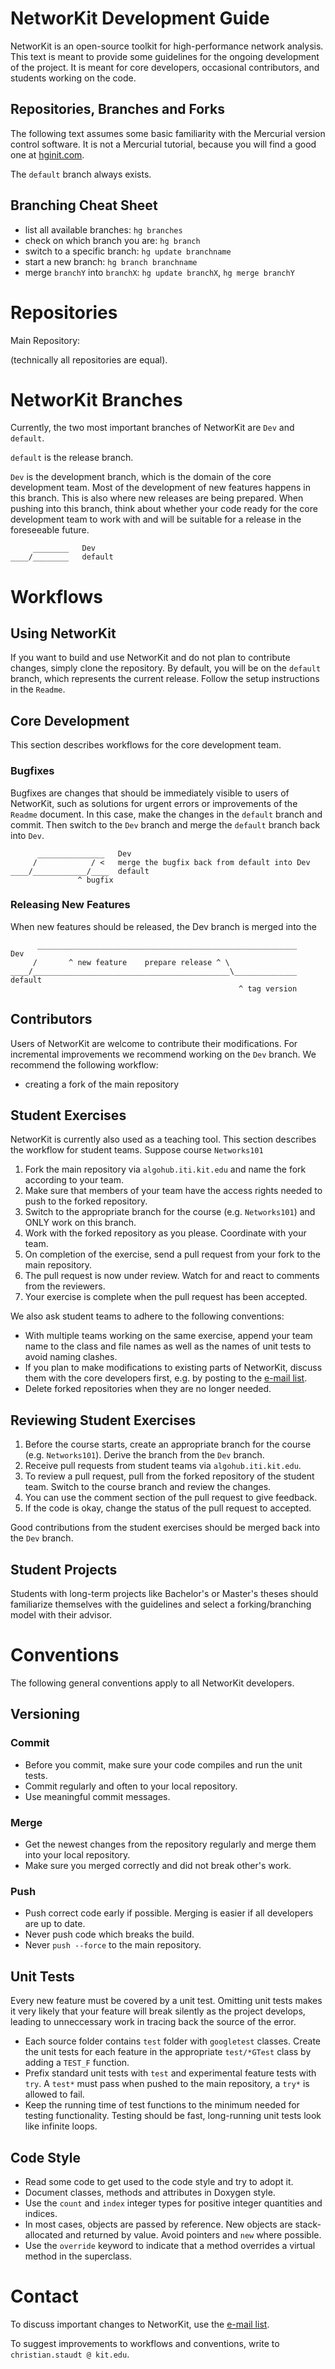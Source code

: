 # NetworKit Development Guide

NetworKit is an open-source toolkit for high-performance network analysis. This text is meant to provide some guidelines for the ongoing development of the project. It is meant for core developers, occasional contributors, and students working on the code.

## Repositories, Branches and Forks

The following text assumes some basic familiarity with the Mercurial version control software. It is not a Mercurial tutorial, because you will find a good one at [hginit.com](http://hginit.com). 

The `default` branch always exists.


## Branching Cheat Sheet

- list all available branches: `hg branches`
- check on which branch you are: `hg branch`
- switch to a specific branch: `hg update branchname`
- start a new branch:	`hg branch branchname`
- merge `branchY` into `branchX`: `hg update branchX`, `hg merge branchY`


# Repositories

Main Repository: 

(technically all repositories are equal).

# NetworKit Branches

Currently, the two most important branches of NetworKit are `Dev` and `default`. 

`default` is the release branch. 

`Dev` is the development branch, which is the domain of the core development team. Most of the development of new features happens in this branch. This is also where new releases are being prepared. When pushing into this branch, think about whether your code ready for the core development team to work with and will be suitable for a release in the foreseeable future.

		 ________ 	Dev
	____/________	default



# Workflows

## Using NetworKit

If you want to build and use NetworKit and do not plan to contribute changes, simply clone the repository. By default, you will be on the `default` branch, which represents the current release. Follow the setup instructions in the `Readme`.

## Core Development

This section describes workflows for the core development team.


### Bugfixes

Bugfixes are changes that should be immediately visible to users of NetworKit, such as solutions for urgent errors or improvements of the `Readme` document. In this case, make the changes in the `default` branch and commit. Then switch to the `Dev` branch and merge the `default` branch back into `Dev`. 


		  _______________ 	Dev
		 /			  / < 	merge the bugfix back from default into Dev
	____/____________/____	default
				   ^ bugfix


### Releasing New Features

When new features should be released, the Dev branch is merged into the
			
		  __________________________________________________________ 	Dev
		 /       ^ new feature    prepare release ^ \
	____/____________________________________________\______________	default
				   									   ^ tag version


## Contributors

Users of NetworKit are welcome to contribute their modifications. For incremental improvements we recommend working on the `Dev` branch.  We recommend the following workflow:
- creating a fork of the main repository


## Student Exercises

NetworKit is currently also used as a teaching tool. This section describes the workflow for student teams. Suppose course `Networks101`

1. Fork the main repository via `algohub.iti.kit.edu` and name the fork according to your team.
2. Make sure that members of your team have the access rights needed to push to the forked repository.
3. Switch to the appropriate branch for the course (e.g. `Networks101`) and ONLY work on this branch.
4. Work with the forked repository as you please. Coordinate with your team.
5. On completion of the exercise, send a pull request from your fork to the main repository.
6. The pull request is now under review. Watch for and react to comments from the reviewers.
7. Your exercise is complete when the pull request has been accepted.

We also ask student teams to adhere to the following conventions:

- With multiple teams working on the same exercise, append your team name to the class and file names as well as the names of unit tests to avoid naming clashes.
- If you plan to make modifications to existing parts of NetworKit, discuss them with the core developers first, e.g. by posting to the [e-mail list][list].
- Delete forked repositories when they are no longer needed.



## Reviewing Student Exercises


1. Before the course starts, create an appropriate branch for the course (e.g. `Networks101`). Derive the branch from the `Dev` branch.
2. Receive pull requests from student teams via `algohub.iti.kit.edu`.
3. To review a pull request, pull from the forked repository of the student team. Switch to the course branch and review the changes.
4. You can use the comment section of the pull request to give feedback. 
5. If the code is okay, change the status of the pull request to accepted.

Good contributions from the student exercises should be merged back into the `Dev` branch.


## Student Projects

Students with long-term projects like Bachelor's or Master's theses should familiarize themselves with the guidelines and select a forking/branching model with their advisor.


# Conventions

The following general conventions apply to all NetworKit developers.

## Versioning

### Commit

- Before you commit, make sure your code compiles and run the unit tests.
- Commit regularly and often to your local repository. 
- Use meaningful commit messages.

### Merge

- Get the newest changes from the repository regularly and merge them into your local repository.
- Make sure you merged correctly and did not break other's work.

### Push

- Push correct code early if possible. Merging is easier if all developers are up to date.
- Never push code which breaks the build.
- Never `push --force` to the main repository.



## Unit Tests

Every new feature must be covered by a unit test. Omitting unit tests makes it very likely that your feature will break silently as the project develops, leading to unneccessary work in tracing back the source of the error. 

- Each source folder contains `test` folder with `googletest` classes. Create the unit tests for each feature in the appropriate `test/*GTest` class by adding a `TEST_F` function. 
- Prefix standard unit tests with `test` and experimental feature tests with `try`. A `test*` must pass when pushed to the main repository, a `try*` is allowed to fail.
- Keep the running time of test functions to the minimum needed for testing functionality. Testing should be fast, long-running unit tests look like infinite loops.


## Code Style

- Read some code to get used to the code style and try to adopt it.
- Document classes, methods and attributes in Doxygen style.
- Use the `count` and `index` integer types for positive integer quantities and indices.
- In most cases, objects are passed by reference. New objects are stack-allocated and returned by value. Avoid pointers and `new` where possible.
- Use the `override` keyword to indicate that a method overrides a virtual method in the superclass.


# Contact

To discuss important changes to NetworKit, use the [e-mail list][list].

[list]: https://lists.ira.uni-karlsruhe.de/mailman/listinfo/networkit

To suggest improvements to workflows and conventions, write to `christian.staudt @ kit.edu`.